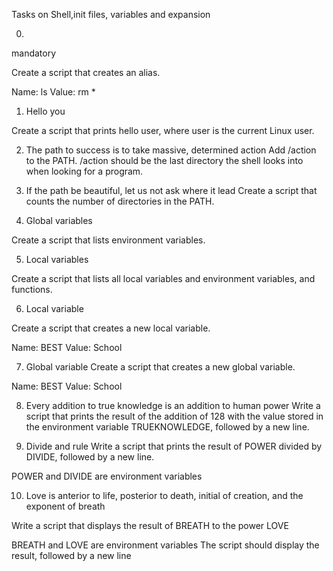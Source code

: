 Tasks on Shell,init files, variables and expansion

0. <o>
mandatory

Create a script that creates an alias.

Name: ls
Value: rm *

1. Hello you

Create a script that prints hello user, where user is the current Linux user.

2. The path to success is to take massive, determined action
Add /action to the PATH. /action should be the last directory the shell looks into when looking for a program.

3. If the path be beautiful, let us not ask where it lead
Create a script that counts the number of directories in the PATH.

4. Global variables

Create a script that lists environment variables.

5. Local variables

Create a script that lists all local variables and environment variables, and functions.

6. Local variable

Create a script that creates a new local variable.

Name: BEST
Value: School

7. Global variable
Create a script that creates a new global variable.

Name: BEST
Value: School

8. Every addition to true knowledge is an addition to human power
Write a script that prints the result of the addition of 128 with the value stored in the environment variable TRUEKNOWLEDGE, followed by a new line.

9. Divide and rule
Write a script that prints the result of POWER divided by DIVIDE, followed by a new line.

POWER and DIVIDE are environment variables

10. Love is anterior to life, posterior to death, initial of creation, and the exponent of breath

Write a script that displays the result of BREATH to the power LOVE

BREATH and LOVE are environment variables
The script should display the result, followed by a new line

